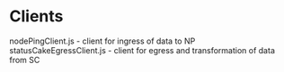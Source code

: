 # Clients

nodePingClient.js - client for ingress of data to NP
statusCakeEgressClient.js - client for egress and transformation of data from SC
